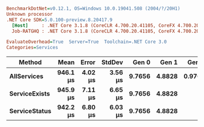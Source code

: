 ``` ini

BenchmarkDotNet=v0.12.1, OS=Windows 10.0.19041.508 (2004/?/20H1)
Unknown processor
.NET Core SDK=5.0.100-preview.8.20417.9
  [Host]     : .NET Core 3.1.8 (CoreCLR 4.700.20.41105, CoreFX 4.700.20.41903), X64 RyuJIT
  Job-RATGHQ : .NET Core 3.1.8 (CoreCLR 4.700.20.41105, CoreFX 4.700.20.41903), X64 RyuJIT

EvaluateOverhead=True  Server=True  Toolchain=.NET Core 3.0  
Categories=Services  

```
|        Method |     Mean |   Error |  StdDev |  Gen 0 |  Gen 1 |  Gen 2 | Allocated |
|-------------- |---------:|--------:|--------:|-------:|-------:|-------:|----------:|
|   **AllServices** | **946.1 μs** | **4.02 μs** | **3.56 μs** | **9.7656** | **4.8828** | **0.9766** | **102.51 KB** |
| **ServiceExists** | **945.9 μs** | **7.11 μs** | **6.65 μs** | **9.7656** | **4.8828** |      **-** | **102.58 KB** |
| **ServiceStatus** | **942.2 μs** | **6.80 μs** | **6.03 μs** | **9.7656** | **4.8828** |      **-** | **102.58 KB** |
